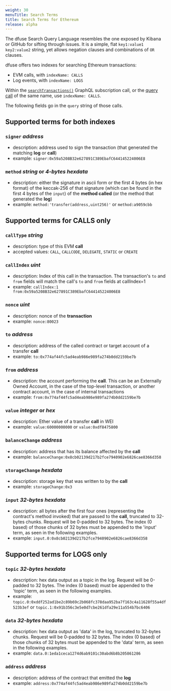 ```yaml
---
weight: 30
menuTitle: Search Terms
title: Search Terms for Ethereum
release: alpha
---
```


The dfuse Search Query Language resembles the one exposed by Kibana or GitHub for sifting through issues. It is a simple, flat `key1:value1 key2:value2` string, yet allows negation clauses and combinations of `OR` clauses.

dfuse offers two indexes for searching Ethereum transactions:

 * EVM calls, with `indexName: CALLS`
 * Log events, with `indexName: LOGS`


Within the
[`searchTransactions()`](/reference/ethereum/graphql#subscription-searchtransactions)
GraphQL subscription call, or the
[query call](/reference/ethereum/graphql#query-searchtransactions) of
the same name, use `indexName: CALLS`.

The following fields go in the `query`  string of those calls.

## Supported terms for both indexes

### `signer` _address_

* description: address used to sign the transaction (that generated the matching **log** or **call**)
* example: `signer:0x59a5208B32e627891C389EbafC644145224006E8`

### `method` _string_ or _4-bytes hexdata_

* description: either the signature in ascii form or the first 4 bytes (in hex format) of the keccak-256 of that signature (which can be found in the first 4 bytes of the `input`) of the **method called** (or the method that generated the **log**)
* example: `method:'transfer(address,uint256)'` or `method:a9059cbb`


## Supported terms for CALLS only

### `callType` _string_

* description: type of this EVM **call**
* accepted values: `CALL`, `CALLCODE`, `DELEGATE`, `STATIC` or `CREATE`

### `callIndex` _uint_

* description: Index of this call in the transaction. The transaction's `to` and `from` fields will match the call's `to` and `from` fields at callIndex=1
* example: `callIndex:1 from:0x59a5208B32e627891C389EbafC644145224006E8`


### `nonce` _uint_

* description: nonce of the **transaction**
* example: `nonce:80023`

### `to` _address_

* description: address of the called contract or target account of a transfer **call**
* example: `to:0x774af44fc5ad4eab986e989fa274b0dd2159be7b`

### `from` _address_

* description: the account performing the **call**. This can be an Externally Owned Account, in the case of the top-level transaction, or another contract account, in the case of internal transactions
* example: `from:0x774af44fc5ad4eab986e989fa274b0dd2159be7b`

### `value` _integer_ or _hex_

* description: Ether value of a transfer **call** in WEI
* example: `value:60000000000` or `value:0xdf8475800`

### `balanceChange` _address_

* description: address that has its balance affected by the **call**
* example: `balanceChange:0x8cb02139d217b2fce7940902e6826cae8366d358`

### `storageChange` _hexdata_

* description: storage key that was written to by the **call**
* example: `storageChange:0x3`

### `input` _32-bytes hexdata_

* description: all bytes after the first four ones (representing the contract's method invoked) that are passed to the **call**, truncated to 32-bytes chunks. Request will be 0-padded to 32 bytes. The index (0 based) of those chunks of 32 bytes must be appended to the 'input' term, as seen in the following examples.
* example: `input.0:0x8cb02139d217b2fce7940902e6826cae8366d358`

## Supported terms for LOGS only

### `topic` _32-bytes hexdata_

* description: hex data output as a topic in the log. Request will be 0-padded to 32 bytes. The index (0 based) must be appended to the 'topic' term, as seen in the following examples.
* example: `topic.0:0xddf252ad1be2c89b69c2b068fc378daa952ba7f163c4a11628f55a4df523b3ef` or `topic.1:0x91b356c3e5e0d7cbe261dfa29e11a554b7bc6406`

### `data` _32-bytes hexdata_

* description: hex data output as 'data' in the log, truncated to 32-bytes chunks. Request will be 0-padded to 32 bytes. The index (0 based) of those chunks of 32 bytes must be appended to the 'data' term, as seen in the following examples.
* example: `data.0:1eda1ceca1274d6ab9101c30abd6b8b205861286`

### `address` _address_

* description: address of the contract that emitted the **log**
* example: `address:0x774af44fc5ad4eab986e989fa274b0dd2159be7b`
